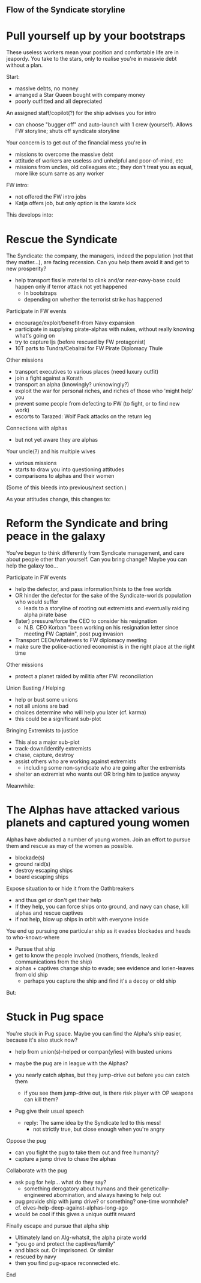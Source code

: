 Flow of the Syndicate storyline
-------------------------------

# Pull yourself up by your bootstraps

These useless workers mean your position and comfortable life are in jeapordy.
You take to the stars, only to realise you're in massvie debt without a plan.

Start:

- massive debts, no money
- arranged a Star Queen bought with company money
- poorly outfitted and all depreciated

An assigned staff/copilot(?) for the ship advises you for intro

- can choose "bugger off" and auto-launch with 1 crew (yourself). Allows FW storyline; shuts off syndicate storyline

Your concern is to get out of the financial mess you're in

- missions to overcome the massive debt
- attitude of workers are useless and unhelpful and poor-of-mind, etc
- missions from uncles, old colleagues etc.; they don't treat you as equal, more like scum same as any worker

FW intro:

- not offered the FW intro jobs
- Katja offers job, but only option is the karate kick

This develops into:

# Rescue the Syndicate

The Syndicate: the company, the managers, indeed the population (not that they
matter...), are facing recession. Can you help them avoid it and get to new
prosperity?


- help transport fissile material to clink and/or near-navy-base could happen only if terror attack not yet happened
  + In bootstraps
  + depending on whether the terrorist strike has happened

Participate in FW events

- encourage/exploit/benefit-from Navy expansion
- participate in supplying pirate-alphas with nukes, without really knowing what's going on
- try to capture Ijs (before rescued by FW protagonist)
- 10T parts to Tundra/Cebalrai for FW Pirate Diplomacy Thule

Other missions

- transport executives to various places (need luxury outfit)
- join a fight against a Korath
- transport an alpha (knowingly? unknowingly?)
- exploit the war for personal riches, and riches of those who 'might help' you
- prevent some people from defecting to FW (to fight, or to find new work)
- escorts to Tarazed: Wolf Pack attacks on the return leg

Connections with alphas

- but not yet aware they are alphas

Your uncle(?) and his multiple wives

- various missions
- starts to draw you into questioning attitudes
- comparisons to alphas and their women

(Some of this bleeds into previous/next section.)

As your attitudes change, this changes to:

# Reform the Syndicate and bring peace in the galaxy

You've begun to think differently from Syndicate management, and care about
people other than yourself. Can you bring change? Maybe you can help the galaxy
too...

Participate in FW events

- help the defector, and pass information/hints to the free worlds
- OR hinder the defector for the sake of the Syndicate-worlds population who would suffer
  - leads to a storyline of rooting out extremists and eventually raiding alpha pirate base
- (later) pressure/force the CEO to consider his resignation
	+ N.B. CEO Korban "been working on his resignation letter since meeting FW Captain", post pug invasion
- Transport CEOs/whatevers to FW diplomacy meeting
- make sure the police-actioned economist is in the right place at the right time

Other missions

- protect a planet raided by militia after FW: reconciliation

Union Busting / Helping

- help or bust some unions
- not all unions are bad
- choices determine who will help you later (cf. karma)
- this could be a significant sub-plot

Bringing Extremists to justice

- This also a major sub-plot
- track-down/identify extremists
- chase, capture, destroy
- assist others who are working against extremists
  - including some non-syndicate who are going after the extremists
- shelter an extremist who wants out OR bring him to justice anyway

Meanwhile:

# The Alphas have attacked various planets and captured young women

Alphas have abducted a number of young women. Join an effort to pursue them and
rescue as may of the women as possible.

- blockade(s)
- ground raid(s)
- destroy escaping ships
- board escaping ships

Expose situation to or hide it from the Oathbreakers

- and thus get or don't get their help
- If they help, you can force ships onto ground, and navy can chase, kill alphas and rescue captives
- if not help, blow up ships in orbit with everyone inside

You end up pursuing one particular ship as it evades blockades and heads to
who-knows-where

- Pursue that ship
- get to know the people involved (mothers, friends, leaked communications from the ship)
- alphas + captives change ship to evade; see evidence and lorien-leaves from old ship
  - perhaps you capture the ship and find it's a decoy or old ship

But:

# Stuck in Pug space

You're stuck in Pug space. Maybe you can find the Alpha's ship easier, because it's also stuck now?

- help from union(s)-helped or compan(y/ies) with busted unions
- maybe the pug are in league with the Alphas?
- you nearly catch alphas, but they jump-drive out before you can catch them
  - if you see them jump-drive out, is there risk player with OP weapons can kill them?

- Pug give their usual speech
	+ reply: The same idea by the Syndicate led to this mess!
		* not strictly true, but close enough when you're angry

Oppose the pug

- can you fight the pug to take them out and free humanity?
- capture a jump drive to chase the alphas

Collaborate with the pug

- ask pug for help... what do they say?
	+ something derogatory about humans and their genetically-engineered abomination, and always having to help out
- pug provide ship with jump drive? or something? one-time wormhole? cf. elves-help-deep-against-alphas-long-ago
- would be cool if this gives a unique outfit reward

Finally escape and pursue that alpha ship

- Ultimately land on Alg-whatsit, the alpha pirate world
- "you go and protect the captives/family"
- and black out. Or imprisoned. Or similar
- rescued by navy
- then you find pug-space reconnected etc.

End
